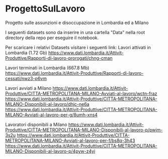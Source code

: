 # ProgettoSulLavoro
Progetto sulle assunzioni e disoccupazione in Lombardia ed a Milano

I seguenti datasets sono da inserire in una cartella "Data" nella root directory della repo per 
eseguire il notebook.

Per scaricare i relativi Datasets visitare i seguenti link:
Lavori attivati in Lombardia (1.72 Gb)
https://www.dati.lombardia.it/Attivit-Produttive/Rapporti-di-lavoro-prorogati/chng-cman

Lavori terminati in Lombardia (667.8 Mb)
https://www.dati.lombardia.it/Attivit-Produttive/Rapporti-di-lavoro-cessati/nwz3-p6vm

Lavori avviati a Milano
https://www.dati.lombardia.it/Attivit-Produttive/CITTA-METROPOLITANA-MILANO-Avviati-al-lavoro/wctn-fraz
https://www.dati.lombardia.it/Attivit-Produttive/CITTA-METROPOLITANA-MILANO-Disponibili-al-lavoro/dhjc-ne6a
https://www.dati.lombardia.it/Attivit-Produttive/CITTA-METROPOLITANA-MILANO-Avviati-al-lavoro-per-g/8umh-xns4

Lavoratori disponibili a Milano
https://www.dati.lombardia.it/Attivit-Produttive/CITTA-METROPOLITANA-MILANO-Disponibili-al-lavoro-p/pwjm-3s2u
https://www.dati.lombardia.it/Attivit-Produttive/CITTA-METROPOLITANA-MILANO-Avviati-al-lavoro-per-f/bs8q-3h43
https://www.dati.lombardia.it/Attivit-Produttive/CITTA-METROPOLITANA-MILANO-Disponibili-al-lavoro-p/4pyw-z4yi
